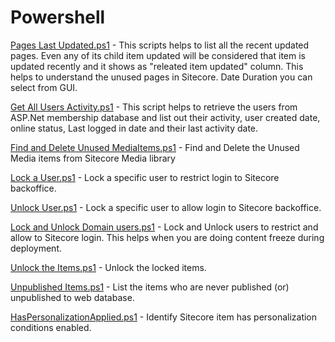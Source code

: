 # Powershell

[Pages Last Updated.ps1](https://github.com/prabhu-ranganathan/Powershell/blob/main/scripts/Pages%20Last%20Updated.ps1) - This scripts helps to list all the recent updated pages. Even any of its child item updated will be considered that item is updated recently and it shows as "releated item updated" column. This helps to understand the unused pages in Sitecore. Date Duration you can select from GUI.

[Get All Users Activity.ps1](https://github.com/prabhu-ranganathan/Powershell/blob/main/scripts/Get%20All%20Users%20Activity.ps1) - This script helps to retrieve the users from ASP.Net membership database and list out their activity, user created date, online status, Last logged in date and their last activity date.

[Find and Delete Unused MediaItems.ps1](https://github.com/prabhu-ranganathan/Powershell/blob/main/scripts/Find%20and%20Delete%20Unused%20MediaItems.ps1) - Find and Delete the Unused Media items from Sitecore Media library

[Lock a User.ps1](https://github.com/prabhu-ranganathan/Powershell/blob/main/scripts/Lock%20a%20User.ps1) - Lock a specific user to restrict login to Sitecore backoffice.

[Unlock User.ps1](https://github.com/prabhu-ranganathan/Powershell/blob/main/scripts/Unlock%20User.ps1) - Lock a specific user to allow login to Sitecore backoffice.

[Lock and Unlock Domain users.ps1](https://github.com/prabhu-ranganathan/Powershell/blob/main/scripts/Lock%20and%20Unlock%20Domain%20users.ps1) - Lock and Unlock users to restrict and allow to Sitecore login. This helps when you are doing content freeze during deployment.

[Unlock the Items.ps1](https://github.com/prabhu-ranganathan/Powershell/blob/main/scripts/Unlock%20the%20Items.ps1) - Unlock the locked items.

[Unpublished Items.ps1](https://github.com/prabhu-ranganathan/Powershell/blob/main/scripts/Unpublsihed%20Items.ps1) - List the items who are never published (or) unpublished to web database.

[HasPersonalizationApplied.ps1](https://github.com/prabhu-ranganathan/Powershell/blob/main/scripts/HasPersonalizationApplied.ps1) - Identify Sitecore item has personalization conditions enabled.
